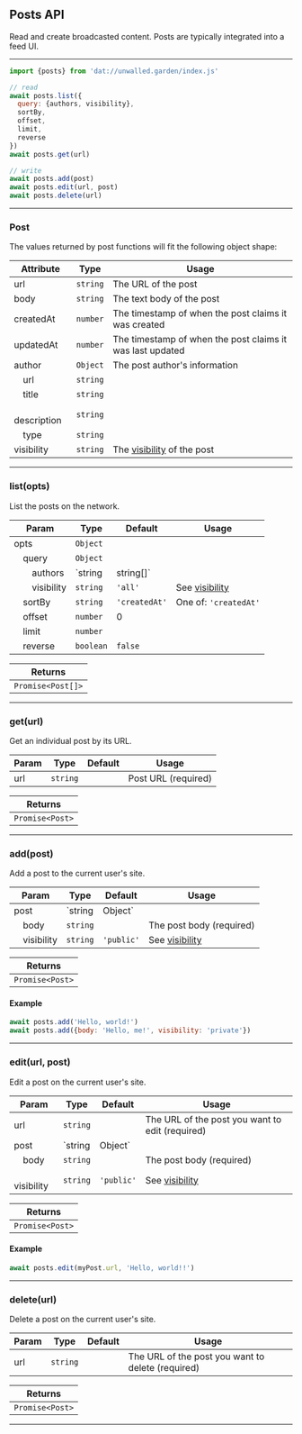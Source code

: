 ## Posts API

Read and create broadcasted content. Posts are typically integrated into a feed UI.

---

```js
import {posts} from 'dat://unwalled.garden/index.js'

// read
await posts.list({
  query: {authors, visibility},
  sortBy,
  offset,
  limit,
  reverse
})
await posts.get(url)

// write
await posts.add(post)
await posts.edit(url, post)
await posts.delete(url)
```

---

### Post

The values returned by post functions will fit the following object shape:

|Attribute|Type|Usage|
|-|-|-|
|url|`string`|The URL of the post|
|body|`string`|The text body of the post|
|createdAt|`number`|The timestamp of when the post claims it was created|
|updatedAt|`number`|The timestamp of when the post claims it was last updated|
|author|`Object`|The post author's information|
|&emsp;url|`string`||
|&emsp;title|`string`||
|&emsp;description|`string`||
|&emsp;type|`string`||
|visibility|`string`|The [visibility](/docs/common-fields#visibility) of the post|

---

### list(opts)

List the posts on the network.

|Param|Type|Default|Usage|
|-|-|-|-|
|opts|`Object`|||
|&emsp;query|`Object`|||
|&emsp;&emsp;authors|`string|string[]`||Site URLs|
|&emsp;&emsp;visibility|`string`|`'all'`|See [visibility](/docs/common-fields#visibility)|
|&emsp;sortBy|`string`|`'createdAt'`|One of: `'createdAt'`|
|&emsp;offset|`number`|0||
|&emsp;limit|`number`|||
|&emsp;reverse|`boolean`|`false`||

|Returns|
|-|
|`Promise<Post[]>`|

---

### get(url)

Get an individual post by its URL.

|Param|Type|Default|Usage|
|-|-|-|-|
|url|`string`||Post URL (required)|

|Returns|
|-|
|`Promise<Post>`|

---

### add(post)

Add a post to the current user's site.

|Param|Type|Default|Usage|
|-|-|-|-|
|post|`string|Object`||If a string, specifies the body (required)|
|&emsp;body|`string`||The post body (required)|
|&emsp;visibility|`string`|`'public'`|See [visibility](/docs/common-fields#visibility)|

|Returns|
|-|
|`Promise<Post>`|

#### Example

```js
await posts.add('Hello, world!')
await posts.add({body: 'Hello, me!', visibility: 'private'})
```

---

### edit(url, post)

Edit a post on the current user's site.

|Param|Type|Default|Usage|
|-|-|-|-|
|url|`string`||The URL of the post you want to edit (required)|
|post|`string|Object`||If a string, specifies the body (required)|
|&emsp;body|`string`||The post body (required)|
|&emsp;visibility|`string`|`'public'`|See [visibility](/docs/common-fields#visibility)|

|Returns|
|-|
|`Promise<Post>`|

#### Example

```js
await posts.edit(myPost.url, 'Hello, world!!')
```

---

### delete(url)

Delete a post on the current user's site.

|Param|Type|Default|Usage|
|-|-|-|-|
|url|`string`||The URL of the post you want to delete (required)|

|Returns|
|-|
|`Promise<Post>`|

---